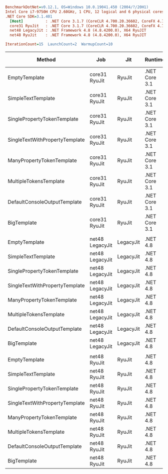 ``` ini

BenchmarkDotNet=v0.12.1, OS=Windows 10.0.19041.450 (2004/?/20H1)
Intel Core i7-9750H CPU 2.60GHz, 1 CPU, 12 logical and 6 physical cores
.NET Core SDK=3.1.401
  [Host]          : .NET Core 3.1.7 (CoreCLR 4.700.20.36602, CoreFX 4.700.20.37001), X64 RyuJIT
  core31 RyuJit   : .NET Core 3.1.7 (CoreCLR 4.700.20.36602, CoreFX 4.700.20.37001), X64 RyuJIT
  net48 LegacyJit : .NET Framework 4.8 (4.8.4200.0), X64 RyuJIT
  net48 RyuJit    : .NET Framework 4.8 (4.8.4200.0), X64 RyuJIT

IterationCount=15  LaunchCount=2  WarmupCount=10  

```
|                         Method |             Job |       Jit |       Runtime |       Mean |     Error |    StdDev | Ratio | RatioSD |  Gen 0 |  Gen 1 | Gen 2 | Allocated |
|------------------------------- |---------------- |---------- |-------------- |-----------:|----------:|----------:|------:|--------:|-------:|-------:|------:|----------:|
|                  EmptyTemplate |   core31 RyuJit |    RyuJit | .NET Core 3.1 |   159.6 ns |   2.57 ns |   3.85 ns |  1.00 |    0.00 | 0.0408 |      - |     - |     256 B |
|             SimpleTextTemplate |   core31 RyuJit |    RyuJit | .NET Core 3.1 |   235.2 ns |   2.96 ns |   4.44 ns |  1.47 |    0.04 | 0.0648 |      - |     - |     408 B |
|    SinglePropertyTokenTemplate |   core31 RyuJit |    RyuJit | .NET Core 3.1 |   292.6 ns |   3.18 ns |   4.76 ns |  1.83 |    0.05 | 0.0877 |      - |     - |     552 B |
| SingleTextWithPropertyTemplate |   core31 RyuJit |    RyuJit | .NET Core 3.1 |   561.3 ns |   7.09 ns |  10.61 ns |  3.52 |    0.09 | 0.1478 |      - |     - |     928 B |
|      ManyPropertyTokenTemplate |   core31 RyuJit |    RyuJit | .NET Core 3.1 |   544.1 ns |   6.03 ns |   8.84 ns |  3.41 |    0.11 | 0.1650 |      - |     - |    1040 B |
|         MultipleTokensTemplate |   core31 RyuJit |    RyuJit | .NET Core 3.1 | 1,116.8 ns |  12.85 ns |  19.23 ns |  7.00 |    0.21 | 0.2823 | 0.0019 |     - |    1776 B |
|   DefaultConsoleOutputTemplate |   core31 RyuJit |    RyuJit | .NET Core 3.1 | 1,398.4 ns |  10.11 ns |  15.13 ns |  8.76 |    0.26 | 0.3567 | 0.0019 |     - |    2240 B |
|                    BigTemplate |   core31 RyuJit |    RyuJit | .NET Core 3.1 | 4,005.0 ns |  43.31 ns |  64.82 ns | 25.10 |    0.77 | 0.9918 | 0.0229 |     - |    6264 B |
|                                |                 |           |               |            |           |           |       |         |        |        |       |           |
|                  EmptyTemplate | net48 LegacyJit | LegacyJit |      .NET 4.8 |   147.3 ns |   6.54 ns |   9.58 ns |  1.00 |    0.00 | 0.0458 |      - |     - |     289 B |
|             SimpleTextTemplate | net48 LegacyJit | LegacyJit |      .NET 4.8 |   196.4 ns |   1.66 ns |   2.48 ns |  1.34 |    0.09 | 0.0713 |      - |     - |     449 B |
|    SinglePropertyTokenTemplate | net48 LegacyJit | LegacyJit |      .NET 4.8 |   326.4 ns |   3.67 ns |   5.49 ns |  2.23 |    0.15 | 0.0901 |      - |     - |     570 B |
| SingleTextWithPropertyTemplate | net48 LegacyJit | LegacyJit |      .NET 4.8 |   537.1 ns |  15.99 ns |  23.93 ns |  3.65 |    0.14 | 0.1497 |      - |     - |     947 B |
|      ManyPropertyTokenTemplate | net48 LegacyJit | LegacyJit |      .NET 4.8 |   702.1 ns |  28.86 ns |  43.19 ns |  4.76 |    0.11 | 0.1707 |      - |     - |    1075 B |
|         MultipleTokensTemplate | net48 LegacyJit | LegacyJit |      .NET 4.8 | 1,301.3 ns |  12.98 ns |  19.02 ns |  8.87 |    0.58 | 0.2918 | 0.0019 |     - |    1845 B |
|   DefaultConsoleOutputTemplate | net48 LegacyJit | LegacyJit |      .NET 4.8 | 1,749.3 ns |  12.89 ns |  19.29 ns | 11.92 |    0.78 | 0.3643 | 0.0019 |     - |    2303 B |
|                    BigTemplate | net48 LegacyJit | LegacyJit |      .NET 4.8 | 5,274.4 ns | 157.91 ns | 236.36 ns | 35.81 |    1.17 | 1.0529 | 0.0229 |     - |    6652 B |
|                                |                 |           |               |            |           |           |       |         |        |        |       |           |
|                  EmptyTemplate |    net48 RyuJit |    RyuJit |      .NET 4.8 |   147.9 ns |   6.38 ns |   9.55 ns |  1.00 |    0.00 | 0.0458 |      - |     - |     289 B |
|             SimpleTextTemplate |    net48 RyuJit |    RyuJit |      .NET 4.8 |   195.6 ns |   1.62 ns |   2.43 ns |  1.33 |    0.08 | 0.0713 |      - |     - |     449 B |
|    SinglePropertyTokenTemplate |    net48 RyuJit |    RyuJit |      .NET 4.8 |   343.0 ns |  13.04 ns |  19.52 ns |  2.32 |    0.05 | 0.0901 |      - |     - |     570 B |
| SingleTextWithPropertyTemplate |    net48 RyuJit |    RyuJit |      .NET 4.8 |   538.8 ns |  19.25 ns |  28.22 ns |  3.64 |    0.11 | 0.1497 |      - |     - |     947 B |
|      ManyPropertyTokenTemplate |    net48 RyuJit |    RyuJit |      .NET 4.8 |   743.8 ns |   7.44 ns |  11.14 ns |  5.05 |    0.34 | 0.1707 |      - |     - |    1075 B |
|         MultipleTokensTemplate |    net48 RyuJit |    RyuJit |      .NET 4.8 | 1,299.3 ns |  14.26 ns |  21.35 ns |  8.82 |    0.58 | 0.2918 | 0.0019 |     - |    1845 B |
|   DefaultConsoleOutputTemplate |    net48 RyuJit |    RyuJit |      .NET 4.8 | 1,758.5 ns |  15.23 ns |  22.79 ns | 11.94 |    0.76 | 0.3643 | 0.0019 |     - |    2303 B |
|                    BigTemplate |    net48 RyuJit |    RyuJit |      .NET 4.8 | 5,251.6 ns | 165.10 ns | 242.00 ns | 35.67 |    3.86 | 1.0529 | 0.0229 |     - |    6652 B |
